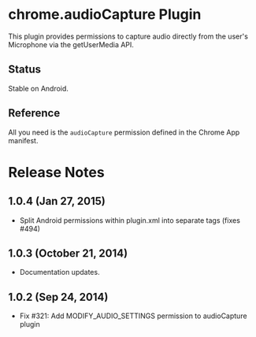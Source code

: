 # chrome.audioCapture Plugin

This plugin provides permissions to capture audio directly from the user's Microphone via the getUserMedia API.

## Status

Stable on Android.

## Reference

All you need is the `audioCapture` permission defined in the Chrome App manifest.

# Release Notes
## 1.0.4 (Jan 27, 2015)
* Split Android permissions within plugin.xml into separate tags (fixes #494)

## 1.0.3 (October 21, 2014)
- Documentation updates.

## 1.0.2 (Sep 24, 2014)
* Fix #321: Add MODIFY_AUDIO_SETTINGS permission to audioCapture plugin
